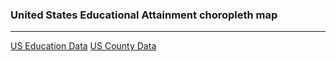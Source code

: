 ### United States Educational Attainment choropleth map
---

[US Education Data](https://cdn.freecodecamp.org/testable-projects-fcc/data/choropleth_map/for_user_education.json)
[US County Data](https://cdn.freecodecamp.org/testable-projects-fcc/data/choropleth_map/counties.json)